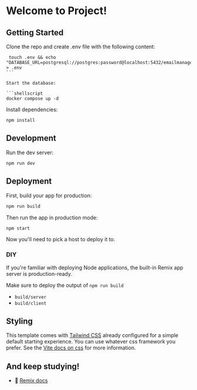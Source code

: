 # Welcome to Project!

## Getting Started

Clone the repo and create .env file with the following content:

````shellscript
 touch .env && echo "DATABASE_URL=postgresql://postgres:password@localhost:5432/emailmanager_db" > .env
```

Start the database:

```shellscript
docker compose up -d
````

Install dependencies:

```shellscript
npm install
```

## Development

Run the dev server:

```shellscript
npm run dev
```

## Deployment

First, build your app for production:

```sh
npm run build
```

Then run the app in production mode:

```sh
npm start
```

Now you'll need to pick a host to deploy it to.

### DIY

If you're familiar with deploying Node applications, the built-in Remix app server is production-ready.

Make sure to deploy the output of `npm run build`

- `build/server`
- `build/client`

## Styling

This template comes with [Tailwind CSS](https://tailwindcss.com/) already configured for a simple default starting experience. You can use whatever css framework you prefer. See the [Vite docs on css](https://vitejs.dev/guide/features.html#css) for more information.

## And keep studying!

- 📖 [Remix docs](https://remix.run/docs)
